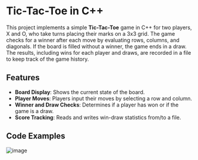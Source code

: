 # Tic-Tac-Toe in C++

This project implements a simple **Tic-Tac-Toe** game in C++ for two players, X and O, who take turns placing their marks on a 3x3 grid. The game checks for a winner after each move by evaluating rows, columns, and diagonals. If the board is filled without a winner, the game ends in a draw. The results, including wins for each player and draws, are recorded in a file to keep track of the game history.

## Features

- **Board Display**: Shows the current state of the board.
- **Player Moves**: Players input their moves by selecting a row and column.
- **Winner and Draw Checks**: Determines if a player has won or if the game is a draw.
- **Score Tracking**: Reads and writes win-draw statistics from/to a file.

## Code Examples

![image](https://github.com/kasatkinalubka/game-college/assets/157211954/51e00a52-e154-4f02-a13c-4f0e7b57683e)



